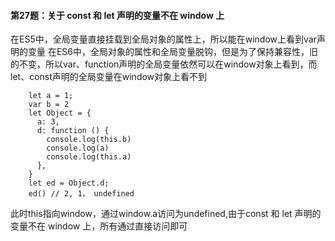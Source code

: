 #### 第27题：关于 const 和 let 声明的变量不在 window 上

在ES5中，全局变量直接挂载到全局对象的属性上，所以能在window上看到var声明的变量
在ES6中，全局对象的属性和全局变量脱钩，但是为了保持兼容性，旧的不变，所以var、function声明的全局变量依然可以在window对象上看到，而let、const声明的全局变量在window对象上看不到
```angular2html
    let a = 1;
    var b = 2
    let Object = {
      a: 3,
      d: function () {
        console.log(this.b)
        console.log(a)
        console.log(this.a)
      },
    }
    let ed = Object.d;
    ed() // 2, 1， undefined
```

此时this指向window，通过window.a访问为undefined,由于const 和 let 声明的变量不在 window 上，所有通过直接访问即可
